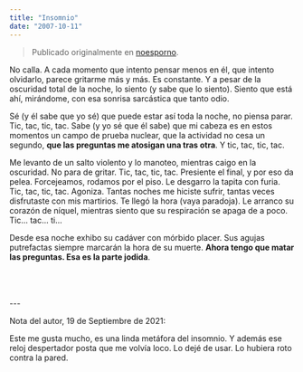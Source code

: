 ```yaml
---
title: "Insomnio"
date: "2007-10-11"
---
```


> Publicado originalmente en [noesporno](/noesporno).

No calla. A cada momento que intento pensar menos en él, que intento olvidarlo, parece gritarme más y más. Es constante. Y a pesar de la oscuridad total de la noche, lo siento (y sabe que lo siento). Siento que está ahí, mirándome, con esa sonrisa sarcástica que tanto odio.

Sé (y él sabe que yo sé) que puede estar así toda la noche, no piensa parar. Tic, tac, tic, tac. Sabe (y yo sé que él sabe) que mi cabeza es en estos momentos un campo de prueba nuclear, que la actividad no cesa un segundo, **que las preguntas me atosigan una tras otra**. Y tic, tac, tic, tac.

Me levanto de un salto violento y lo manoteo, mientras caigo en la oscuridad. No para de gritar. Tic, tac, tic, tac. Presiente el final, y por eso da pelea. Forcejeamos, rodamos por el piso. Le desgarro la tapita con furia. Tic, tac, tic, tac. Agoniza. Tantas noches me hiciste sufrir, tantas veces disfrutaste con mis martirios. Te llegó la hora (vaya paradoja). Le arranco su corazón de níquel, mientras siento que su respiración se apaga de a poco. Tic... tac... ti...

Desde esa noche exhibo su cadáver con mórbido placer. Sus agujas putrefactas siempre marcarán la hora de su muerte. **Ahora tengo que matar las preguntas. Esa es la parte jodida**.

<br>
<br>
<br>
---

Nota del autor, 19 de Septiembre de 2021:

Este me gusta mucho, es una linda metáfora del insomnio. Y además ese reloj despertador posta que me volvía loco. Lo dejé de usar. Lo hubiera roto contra la pared.
